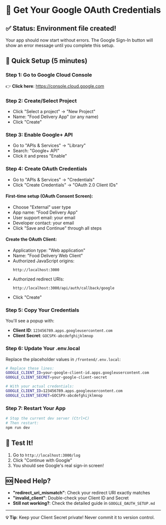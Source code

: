 # 🔑 Get Your Google OAuth Credentials

## ✅ Status: Environment file created!

Your app should now start without errors. The Google Sign-In button will show an error message until you complete this setup.

## 🚀 Quick Setup (5 minutes)

### Step 1: Go to Google Cloud Console

👉 **Click here**: https://console.cloud.google.com

### Step 2: Create/Select Project

- Click "Select a project" → "New Project"
- Name: "Food Delivery App" (or any name)
- Click "Create"

### Step 3: Enable Google+ API

- Go to "APIs & Services" → "Library"
- Search: "Google+ API"
- Click it and press "Enable"

### Step 4: Create OAuth Credentials

- Go to "APIs & Services" → "Credentials"
- Click "Create Credentials" → "OAuth 2.0 Client IDs"

#### First-time setup (OAuth Consent Screen):

- Choose "External" user type
- App name: "Food Delivery App"
- User support email: your email
- Developer contact: your email
- Click "Save and Continue" through all steps

#### Create the OAuth Client:

- Application type: "Web application"
- Name: "Food Delivery Web Client"
- Authorized JavaScript origins:
  ```
  http://localhost:3000
  ```
- Authorized redirect URIs:
  ```
  http://localhost:3000/api/auth/callback/google
  ```
- Click "Create"

### Step 5: Copy Your Credentials

You'll see a popup with:

- **Client ID**: `123456789.apps.googleusercontent.com`
- **Client Secret**: `GOCSPX-abcdefghijklmnop`

### Step 6: Update Your .env.local

Replace the placeholder values in `/frontend/.env.local`:

```bash
# Replace these lines:
GOOGLE_CLIENT_ID=your-google-client-id.apps.googleusercontent.com
GOOGLE_CLIENT_SECRET=your-google-client-secret

# With your actual credentials:
GOOGLE_CLIENT_ID=123456789.apps.googleusercontent.com
GOOGLE_CLIENT_SECRET=GOCSPX-abcdefghijklmnop
```

### Step 7: Restart Your App

```bash
# Stop the current dev server (Ctrl+C)
# Then restart:
npm run dev
```

## 🎉 Test It!

1. Go to `http://localhost:3000/log`
2. Click "Continue with Google"
3. You should see Google's real sign-in screen!

## 🆘 Need Help?

- **"redirect_uri_mismatch"**: Check your redirect URI exactly matches
- **"invalid_client"**: Double-check your Client ID and Secret
- **Still not working?**: Check the detailed guide in `GOOGLE_OAUTH_SETUP.md`

---

**💡 Tip**: Keep your Client Secret private! Never commit it to version control.
